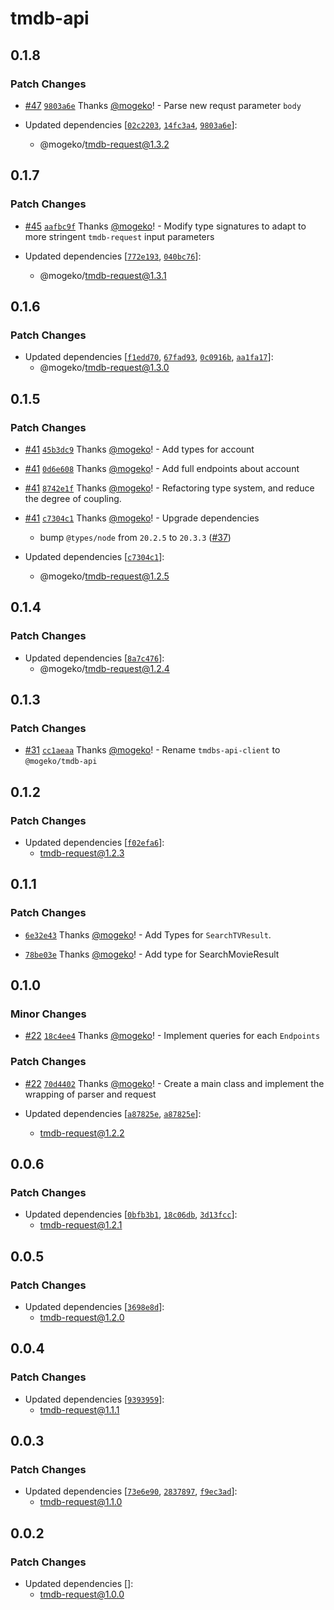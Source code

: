 # tmdb-api

## 0.1.8

### Patch Changes

- [#47](https://github.com/mogeko/movisea/pull/47) [`9803a6e`](https://github.com/mogeko/movisea/commit/9803a6e53cc802d2bb0ca43ffd3ec657eabeca8d) Thanks [@mogeko](https://github.com/mogeko)! - Parse new requst parameter `body`

- Updated dependencies [[`02c2203`](https://github.com/mogeko/movisea/commit/02c22031e9f0fd9d286abfc51c6f125eb6914090), [`14fc3a4`](https://github.com/mogeko/movisea/commit/14fc3a4829d4602b5935ced24ea13c3e451f4c04), [`9803a6e`](https://github.com/mogeko/movisea/commit/9803a6e53cc802d2bb0ca43ffd3ec657eabeca8d)]:
  - @mogeko/tmdb-request@1.3.2

## 0.1.7

### Patch Changes

- [#45](https://github.com/mogeko/movisea/pull/45) [`aafbc9f`](https://github.com/mogeko/movisea/commit/aafbc9f8ea85254fb7e69f303adaf9d3a7e0cc1c) Thanks [@mogeko](https://github.com/mogeko)! - Modify type signatures to adapt to more stringent `tmdb-request` input parameters

- Updated dependencies [[`772e193`](https://github.com/mogeko/movisea/commit/772e193647ab4f1aeb405e6be250de1b197914cf), [`040bc76`](https://github.com/mogeko/movisea/commit/040bc768e8934c4e0bbb955c3e12340b2da41784)]:
  - @mogeko/tmdb-request@1.3.1

## 0.1.6

### Patch Changes

- Updated dependencies [[`f1edd70`](https://github.com/mogeko/movisea/commit/f1edd705fa368d3d5dbc5f4cfbbff93c4c972abd), [`67fad93`](https://github.com/mogeko/movisea/commit/67fad93720aa6d4716eaa5a312c11823152dec78), [`0c0916b`](https://github.com/mogeko/movisea/commit/0c0916bce1db46eee04f0dc5802fcb280294beb5), [`aa1fa17`](https://github.com/mogeko/movisea/commit/aa1fa176ffb4a14513b9b6dd1809e89f0b4d81b6)]:
  - @mogeko/tmdb-request@1.3.0

## 0.1.5

### Patch Changes

- [#41](https://github.com/mogeko/movisea/pull/41) [`45b3dc9`](https://github.com/mogeko/movisea/commit/45b3dc97d6067f26f38e43ebdef21170fc482f59) Thanks [@mogeko](https://github.com/mogeko)! - Add types for account

- [#41](https://github.com/mogeko/movisea/pull/41) [`0d6e608`](https://github.com/mogeko/movisea/commit/0d6e608d1b855c774c62e78c8a67a677f2b4d8ea) Thanks [@mogeko](https://github.com/mogeko)! - Add full endpoints about account

- [#41](https://github.com/mogeko/movisea/pull/41) [`8742e1f`](https://github.com/mogeko/movisea/commit/8742e1fd979d9726b677c06f62f67371b8bfee97) Thanks [@mogeko](https://github.com/mogeko)! - Refactoring type system, and reduce the degree of coupling.

- [#41](https://github.com/mogeko/movisea/pull/41) [`c7304c1`](https://github.com/mogeko/movisea/commit/c7304c10629a443c00465c41e1d32ca1c4de9774) Thanks [@mogeko](https://github.com/mogeko)! - Upgrade dependencies

  - bump `@types/node` from `20.2.5` to `20.3.3` ([#37](https://github.com/mogeko/movisea/pull/37))

- Updated dependencies [[`c7304c1`](https://github.com/mogeko/movisea/commit/c7304c10629a443c00465c41e1d32ca1c4de9774)]:
  - @mogeko/tmdb-request@1.2.5

## 0.1.4

### Patch Changes

- Updated dependencies [[`8a7c476`](https://github.com/mogeko/movisea/commit/8a7c4767fc817e495792e1ce99fbc12e6f4722b5)]:
  - @mogeko/tmdb-request@1.2.4

## 0.1.3

### Patch Changes

- [#31](https://github.com/mogeko/movisea/pull/31) [`cc1aeaa`](https://github.com/mogeko/movisea/commit/cc1aeaa27fae98a1c8dea356e872cd72c0391da9) Thanks [@mogeko](https://github.com/mogeko)! - Rename `tmdbs-api-client` to `@mogeko/tmdb-api`

## 0.1.2

### Patch Changes

- Updated dependencies [[`f02efa6`](https://github.com/mogeko/movisea/commit/f02efa69403ef02284b49ff0e0e7b050a9b4c99c)]:
  - tmdb-request@1.2.3

## 0.1.1

### Patch Changes

- [`6e32e43`](https://github.com/mogeko/movisea/commit/6e32e43e32b6ab6b760f9190e57c0cb50964f402) Thanks [@mogeko](https://github.com/mogeko)! - Add Types for `SearchTVResult`.

- [`78be03e`](https://github.com/mogeko/movisea/commit/78be03ee73a74d5d6963f03a076c6c7bc2da8ef8) Thanks [@mogeko](https://github.com/mogeko)! - Add type for SearchMovieResult

## 0.1.0

### Minor Changes

- [#22](https://github.com/mogeko/movisea/pull/22) [`18c4ee4`](https://github.com/mogeko/movisea/commit/18c4ee46a40b2c0e739109f6d14b4709976401b2) Thanks [@mogeko](https://github.com/mogeko)! - Implement queries for each `Endpoints`

### Patch Changes

- [#22](https://github.com/mogeko/movisea/pull/22) [`70d4402`](https://github.com/mogeko/movisea/commit/70d4402b3cbfffe37f6fc72794858f0270810c42) Thanks [@mogeko](https://github.com/mogeko)! - Create a main class and implement the wrapping of parser and request

- Updated dependencies [[`a87825e`](https://github.com/mogeko/movisea/commit/a87825e9ee8de8e817d21ac09c6b23612c07c48c), [`a87825e`](https://github.com/mogeko/movisea/commit/a87825e9ee8de8e817d21ac09c6b23612c07c48c)]:
  - tmdb-request@1.2.2

## 0.0.6

### Patch Changes

- Updated dependencies [[`0bfb3b1`](https://github.com/mogeko/movisea/commit/0bfb3b19ee76fcc89d33d9e200be815e50f60848), [`18c06db`](https://github.com/mogeko/movisea/commit/18c06db12b40056c4f287046e89a2117b704f6e8), [`3d13fcc`](https://github.com/mogeko/movisea/commit/3d13fcc1b9456b45aba9026fc7621caae711182d)]:
  - tmdb-request@1.2.1

## 0.0.5

### Patch Changes

- Updated dependencies [[`3698e8d`](https://github.com/mogeko/movisea/commit/3698e8dfcb77f465519b84287ca95c464106d048)]:
  - tmdb-request@1.2.0

## 0.0.4

### Patch Changes

- Updated dependencies [[`9393959`](https://github.com/mogeko/movisea/commit/9393959f8e7fcba6fc3c9d5d23713655863d9bbd)]:
  - tmdb-request@1.1.1

## 0.0.3

### Patch Changes

- Updated dependencies [[`73e6e90`](https://github.com/mogeko/movisea/commit/73e6e9075ee8bd28bf10bfbd255cf7d43c56e0ca), [`2837897`](https://github.com/mogeko/movisea/commit/2837897af7d5c3b3396601ec1534f7ee86333215), [`f9ec3ad`](https://github.com/mogeko/movisea/commit/f9ec3adb187a7642a85db9a28c4ffe0284bbd7d6)]:
  - tmdb-request@1.1.0

## 0.0.2

### Patch Changes

- Updated dependencies []:
  - tmdb-request@1.0.0
